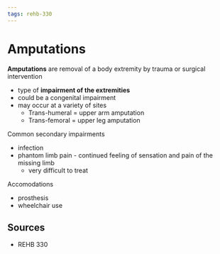 ```yaml
---
tags: rehb-330
---
```


# Amputations

**Amputations** are removal of a body extremity by trauma or surgical intervention

- type of **impairment of the extremities**
- could be a congenital impairment
- may occur at a variety of sites
  - Trans-humeral = upper arm amputation
  - Trans-femoral = upper leg amputation

Common secondary impairments

- infection
- phantom limb pain - continued feeling of sensation and pain of the missing limb
  - very difficult to treat

Accomodations

- prosthesis
- wheelchair use

## Sources

- REHB 330

